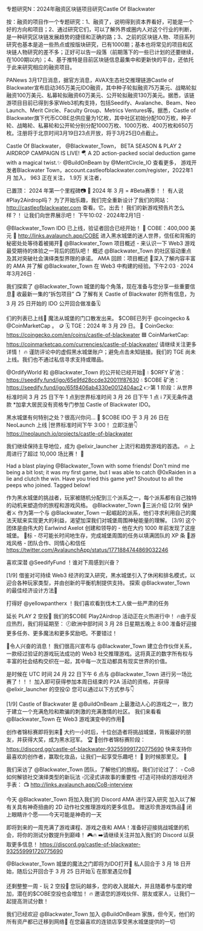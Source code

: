 专题研究N：2024年融资区块链项目研究Castle Of Blackwater


按：融资的项目作一个专题研究：1、融资了，说明得到资本界看好，可能是一个好的方向和项目；2、通过研究它们，可以了解外界或圈内人对这个行业的判断，是一种研究区块链发展趋势的捷径和正确的路；3、之前的区块链人物、项目系列研究也基本是追一些热点或按版块研究，已有1000期；基本也将常见的项目和区块链人物研究的差不多；正好可以告一段落（前期落下的一些已计划的还要继续，在1000期以内）；4、基于推特是目前区块链信息最集中和更新快的平台，还依托于此来研究相应的融资项目。


PANews 3月17日消息，据官方消息，AVAX生态社交推理链游Castle of Blackwater宣布启动365万美元IDO融资，其中种子轮拟融资75万美元、战略轮拟融资100万美元、私募轮拟融资60万美元、公开轮拟融资130万美元。据悉，该链游项目目前已得到多家Web3机构支持，包括Seedify、Avalanche、Beam、Neo Launch、Merit Circle、Faculty Group、Metrics Ventures等。据悉，Castle of Blackwater旗下代币COBE总供应量为1亿枚，其中社区初始分配100万枚，种子轮、战略轮、私募轮和公开轮分别分配1000万枚、1000万枚、400万枚和650万枚。注册将于北京时间3月19日23点开放，将于3月25日0点截止。

Castle Of Blackwater，
@Blackwater_Town，
BETA SEASON & PLAY 2 AIRDROP CAMPAIGN IS LIVE! 🪂 A 2D action-packed social deduction game with a magical twist.✨ 
@BuildOnBeam
 by 
@MeritCircle_IO
查看更多，
游戏开发者Blackwater Town，account.castleofblackwater.com/register，2022年1月 加入，
963 正在关注，
1.9万 关注者，


已置顶： 2024 年第一个里程碑📷 
📅 2024 年 3 月 = #Beta赛季！！
有人说#Play2Airdrop吗？
为了开始乐趣，我们完全重新设计了我们的网站： http://castleofblackwater.com
查看。它。出去！
我们的新游戏预告片怎么样？！
让我们向世界展示吧！
下午10:02 · 2024年2月1日
·

@Blackwater_Town
 IDO 已上线，验证者回合已经开始！
🏰 COBE：400,000 美元
🔺 http://links.avalaunch.app/COBE
进入黑水城堡的迷人世界，信任和背叛的秘密处处等待着被揭开🏰 
@Blackwater_Town
项目概述 - 来认识一下 Web3 游戏最受期待的体验之一背后的团队吧！
概述
@Blackwater_Town
的社区驱动重点及其对突破社会演绎类型界限的承诺。 AMA 回顾：项目概述
📖深入了解内容丰富的 AMA 并了解
@Blackwater_Town
在 Web3 中构建的经验。下午2:03 · 2024年3月26日
·

我们探索了
@Blackwater_Town
城堡的每个角落，现在准备与您分享一些重要信息🤫
收最新一集的“拆包项目” 📺
了解有关 Castle of Blackwater 的所有信息，为 3 月 25 日开始的 IDO 公开回合做准备🗓

们的列表已上线🌟
魔法从城堡的门口散发出来。 $COBE已列于
@coingecko
 & 
@CoinMarketCap
 。 🪙 
🗓️ TGE：2024 年 3 月 29 日。
🦎 CoinGecko: https://coingecko.com/en/coins/castle-of-blackwater
🟦 CoinMarketCap: https://coinmarketcap.com/currencies/castle-of-blackwater/
请继续关注更多详情！ 🔥
谨防评论中的虚假黑水城堡账户；避免点击未知链接。我们的 TGE 尚未上线。我们也不通过私信寻求支持或赠品。

@OrdifyWorld
和
@Blackwater_Town
的公开轮已经开始📣
💧 $ORFY 矿池： https://seedify.fund/igo/65e9fd28ccde320011f87630
💧 $COBE 矿池： https://seedify.fund/igo/65f8406ab4330e0012404ac2
👉第 1 阶段：从世界标准时间 3 月 25 日下午 1 点到世界标准时间 3 月 26 日下午 1 点
ℹ️ 7天无条件退款
*加拿大居民没有资格专门参加 Castle of Blackwater IDO。

黑水城堡有何特别之处？很高兴你问...
📯 $COBE IDO 于 3 月 26 日在 NeoLaunch 上线 |世界标准时间下午 3:00！
立即注册👇
https://neolaunch.io/projects/castle-of-blackwater

我们继续保持主导地位，成为
@elixir_launcher
上流行和趋势游戏的首选。 🔥
上周进行了超过 10,000 场比赛！ 🤩

Had a blast playing 
@Blackwater_Town
 with some friends!
Don't mind me being a bit lost; it was my first game, but I was able to catch 
@0xRaiden
 in a lie and clutch the win. Have you tried this game yet? 
Shoutout to all the peeps who joined. Tagged below!

作为黑水城堡的挑战者，玩家被随机分配到三个派系之一，每个派系都有自己独特的动机来塑造你的旅程和游戏风格。
@Blackwater_Town
 🧵三派介绍
[2/9] 保护者⚔️
作为第一个与
@Blackwater_Town
一起崛起的派系，他们寻求利用自己的魔法天赋来实现更大的利益，渴望加深我们对城堡周围神秘能量的理解。
[3/9] 这个团体是由伟大的 Earlwind Axelot 创建和领导的 - 他在大约 1000 年前发现了这座城堡。
🎯标 - 尽可能长时间地生存，完成城堡周围的任务以填满团队的 XP 条
🎲游戏风格 - 团队合作、同情心和信任
https://twitter.com/AvalaunchApp/status/1771884744869032246

喜欢深潜
@SeedifyFund
 ！谁对下周感到兴奋？ 

[1/9] 借鉴对可持续 Web3 经济的深入研究，黑水城堡引入了休闲和排名模式，以迎合各种玩家类型，并由创新的平衡机制提供支持。
探索
@Blackwater_Town
的最佳经济设计方法🧵

打得好
@yellowpantherx
 ！我们喜欢看到伐木工人做一些严肃的任务

延长 PLAY 2 空投🌟
我们的$COBE Play2Airdrop 活动正在火热进行中！ 🔥由于反应热烈，我们将延期至：
🕗欧洲中部时间 3 月 28 日星期五晚上 8:00
准备好迎接更多任务、更多魔法和更多奖励吧。不要错过！ 

📣令人兴奋的消息！
我们很高兴宣布与
@Blackwater_Town
建立合作伙伴关系，
一款经过验证的游戏玩法成功的 Web3 社交推理游戏。这将真正的数字所有权与丰富的社会结构交织在一起，其中每一次互动都具有现实世界的价值。

是时候在 UTC 时间 24 月 22 日下午 6 点与
@Blackwater_Town
进行另一场比赛了！！！
加入即可获得参加本周日结束的 P2A 活动的资格，并获得
@elixir_launcher
的空投😲
您可以通过以下方式参与👇

[1/9] Castle of Blackwater 是
@BuildOnBeam
上最激动人心的游戏之一，致力于建立一个充满危险和欺骗的刺激的充满激情的社区。
我们来看看
@Blackwater_Town
在 Web3 游戏演变中的作用🧵

创作者锦标赛即将到来🌟
大约一小时后，十位创造者将挑战城堡，背叛最好的朋友，并获得大奖，成为黑水冠军。 🏆
📍创作者锦标赛阶段： https://discord.gg/castle-of-blackwater-932559991720775690
快来支持你最喜欢的创作者，赢取化妆品，让我们一起享受乐趣吧！ 🥳
到时候那里见。 🏰

我们采访了
@Blackwater_Town
团队，了解他们的旅程。我们讨论过了：
▫️ CoB 如何解锁社交演绎类型的新玩法
▫️沉浸式讲故事的重要性
▫️打造可持续的游戏经济
手表：
📺 http://links.avalaunch.app/CoB-interview

今天
@Blackwater_Town
将加入我们的 Discord AMA 进行深入研究
加入以了解有关具有神奇扭曲的 2D 动作社交推理游戏的更多信息。
赠送珍贵游戏饰品👀
闭上眼睛许个愿——今天可能是神奇的一天

即将到来的一周充满了游戏课程、游戏之夜和 AMA！准备好迎接挑战城堡的机会，将你的测试分数提升到巅峰！ 🎮🔥
➡️请继续关注并加入我们的 Discord 以获取更多信息！
https://discord.gg/castle-of-blackwater-932559991720775690

@Blackwater_Town
城堡的魔法之门即将为IDO打开🏰
私人回合于 3 月 18 日开始，随后公开回合于 3 月 25 日开始🗓
在那里遇见你🫡

还剩整整一周 - 玩 2 空投🌟
您玩的越多，您的收入就越大，并且随着参与度的增加，潜在的$COBE空投也会增加！ 🔥
邀请您的游戏伙伴、朋友或家人，让我们一起提高测试分数！

我们已经欢迎
@Blackwater_Town
加入
@BuildOnBeam
家族，但今天，他们的所有资产都已迁移到网络🌈
在您最喜欢的连锁店享受黑水城堡提供的一切

